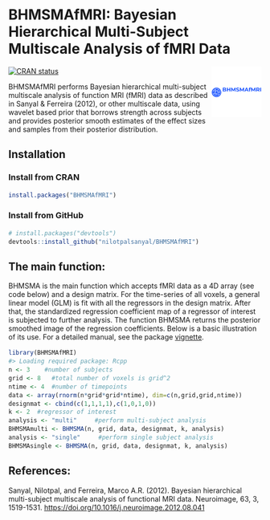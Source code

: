 
<!-- README.md is generated from README.Rmd. Please edit that file -->

# BHMSMAfMRI: Bayesian Hierarchical Multi-Subject Multiscale Analysis of fMRI Data

<img src="man/figures/logo.png" align="right" height="100" />

<!-- badges: start -->

[![CRAN
status](https://www.r-pkg.org/badges/version/BHMSMAfMRI)](https://CRAN.R-project.org/package=BHMSMAfMRI)
<!-- badges: end -->

BHMSMAfMRI performs Bayesian hierarchical multi-subject multiscale
analysis of function MRI (fMRI) data as described in Sanyal & Ferreira
(2012), or other multiscale data, using wavelet based prior that borrows
strength across subjects and provides posterior smooth estimates of the
effect sizes and samples from their posterior distribution.

## Installation

### Install from CRAN

``` r
install.packages("BHMSMAfMRI")
```

### Install from GitHub

``` r
# install.packages("devtools")
devtools::install_github("nilotpalsanyal/BHMSMAfMRI")
```

## The main function:

BHMSMA is the main function which accepts fMRI data as a 4D array (see
code below) and a design matrix. For the time-series of all voxels, a
general linear model (GLM) is fit with all the regressors in the design
matrix. After that, the standardized regression coefficient map of a
regressor of interest is subjected to further analysis. The function
BHMSMA returns the posterior smoothed image of the regression
coefficients. Below is a basic illustration of its use. For a detailed
manual, see the package <a
href="https://cran.r-project.org/web/packages/BHMSMAfMRI/vignettes/BHMSMAfMRIvignette.pdf"
target="_blank">vignette</a>.

``` r
library(BHMSMAfMRI)
#> Loading required package: Rcpp
n <- 3    #number of subjects
grid <- 8   #total number of voxels is grid^2
ntime <- 4  #number of timepoints
data <- array(rnorm(n*grid*grid*ntime), dim=c(n,grid,grid,ntime))
designmat <- cbind(c(1,1,1,1),c(1,0,1,0))
k <- 2  #regressor of interest
analysis <- "multi"     #perform multi-subject analysis
BHMSMAmulti <- BHMSMA(n, grid, data, designmat, k, analysis)
analysis <- "single"     #perform single subject analysis
BHMSMAsingle <- BHMSMA(n, grid, data, designmat, k, analysis)
```

## References:

Sanyal, Nilotpal, and Ferreira, Marco A.R. (2012). Bayesian hierarchical
multi-subject multiscale analysis of functional MRI data. Neuroimage,
63, 3, 1519-1531. <span
target="_blank"><https://doi.org/10.1016/j.neuroimage.2012.08.041></span>
